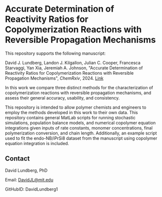 # Accurate Determination of Reactivity Ratios for Copolymerization Reactions with Reversible Propagation Mechanisms
This repository supports the following manuscript:

David J. Lundberg, Landon J. Kilgallon, Julian C. Cooper, Francesca Starvaggi, Yan Xia, Jeremiah A. Johnson, "Accurate Determination of Reactivity Ratios for Copolymerization Reactions with Reversible Propagation Mechanisms", _ChemRxiv_, 2024. [Link](https://chemrxiv.org/engage/chemrxiv/article-details/65aafe4a9138d231614f900d)

In this work we compare three distinct methods for the characterization of copolymerization reactions with reversible propagation mechanisms, and assess their general accuracy, usability, and consistency. 

This repository is intended to allow polymer chemists and engineers to employ the methods developed in this work to their own data.  This repository contains general MatLab scripts for running stochastic simulations, population balance models, and numerical copolymer equation integrations given inputs of rate constants, monomer concentrations, final polymerization conversion, and chain length. Additionally, an example script used to fit the endo-NB/iPrSi8 dataset from the manuscript using copolymer equation integration is included. 

## Contact
  David Lundberg, PhD 
  
  Email: DavidJL@mit.edu
  
  GitHubID: DavidLundberg1
